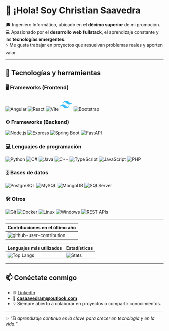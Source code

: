 # 👋 ¡Hola! Soy Christian Saavedra

🎓 Ingeniero Informático, ubicado en el **décimo superior** de mi promoción.  
💻 Apasionado por el **desarrollo web fullstack**, el aprendizaje constante y las **tecnologías emergentes**.  
⚡ Me gusta trabajar en proyectos que resuelvan problemas reales y aporten valor.  

---

## 🚀 Tecnologías y herramientas  

### 🖥️ Frameworks (Frontend)  
<p align="left">
  <img src="https://cdn.jsdelivr.net/gh/devicons/devicon/icons/angularjs/angularjs-original.svg" alt="Angular" width="40" height="40"/> 
  <img src="https://cdn.jsdelivr.net/gh/devicons/devicon/icons/react/react-original.svg" alt="React" width="40" height="40"/> 
  <img src="https://cdn.jsdelivr.net/gh/devicons/devicon/icons/vitejs/vitejs-original.svg" alt="Vite" width="40" height="40"/>
  <img src="https://github.com/devicons/devicon/blob/v2.17.0/icons/tailwindcss/tailwindcss-original.svg" alt="Tailwind CSS" width="40" height="40"/>
  <img src="https://cdn.jsdelivr.net/gh/devicons/devicon/icons/bootstrap/bootstrap-original.svg" alt="Bootstrap" width="40" height="40"/>
</p>

### ⚙️ Frameworks (Backend)  
<p align="left">
  <img src="https://cdn.jsdelivr.net/gh/devicons/devicon/icons/nodejs/nodejs-original.svg" alt="Node.js" width="40" height="40"/> 
  <img src="https://cdn.jsdelivr.net/gh/devicons/devicon/icons/express/express-original.svg" alt="Express" width="40" height="40"/> 
  <img src="https://cdn.jsdelivr.net/gh/devicons/devicon/icons/spring/spring-original.svg" alt="Spring Boot" width="40" height="40"/>
  <img src="https://cdn.jsdelivr.net/gh/devicons/devicon/icons/fastapi/fastapi-original.svg" alt="FastAPI" width="40" height="40"/>
</p>

### 💻 Lenguajes de programación  
<p align="left">
  <img src="https://cdn.jsdelivr.net/gh/devicons/devicon/icons/python/python-original.svg" alt="Python" width="40" height="40"/>
  <img src="https://cdn.jsdelivr.net/gh/devicons/devicon/icons/csharp/csharp-original.svg" alt="C#" width="40" height="40"/>
  <img src="https://cdn.jsdelivr.net/gh/devicons/devicon/icons/java/java-original.svg" alt="Java" width="40" height="40"/>
  <img src="https://cdn.jsdelivr.net/gh/devicons/devicon/icons/cplusplus/cplusplus-original.svg" alt="C++" width="40" height="40"/>
  <img src="https://cdn.jsdelivr.net/gh/devicons/devicon/icons/typescript/typescript-original.svg" alt="TypeScript" width="40" height="40"/>
  <img src="https://cdn.jsdelivr.net/gh/devicons/devicon/icons/javascript/javascript-original.svg" alt="JavaScript" width="40" height="40"/>
  <img src="https://cdn.jsdelivr.net/gh/devicons/devicon/icons/php/php-original.svg" alt="PHP" width="40" height="40"/>
</p>

### 🗄️ Bases de datos  
<p align="left">
  <img src="https://cdn.jsdelivr.net/gh/devicons/devicon/icons/postgresql/postgresql-original.svg" alt="PostgreSQL" width="40" height="40"/>
  <img src="https://cdn.jsdelivr.net/gh/devicons/devicon/icons/mysql/mysql-original.svg" alt="MySQL" width="40" height="40"/>
  <img src="https://cdn.jsdelivr.net/gh/devicons/devicon/icons/mongodb/mongodb-original.svg" alt="MongoDB" width="40" height="40"/>
  <img src="https://cdn.jsdelivr.net/gh/devicons/devicon/icons/microsoftsqlserver/microsoftsqlserver-plain.svg" alt="SQLServer" width="40" height="40"/>
</p>

### 🛠️ Otros  
<p align="left">
  <img src="https://cdn.jsdelivr.net/gh/devicons/devicon/icons/git/git-original.svg" alt="Git" width="40" height="40"/>
  <img src="https://cdn.jsdelivr.net/gh/devicons/devicon/icons/docker/docker-original.svg" alt="Docker" width="40" height="40"/>
  <img src="https://cdn.jsdelivr.net/gh/devicons/devicon/icons/linux/linux-original.svg" alt="Linux" width="40" height="40"/>
  <img src="https://cdn.jsdelivr.net/gh/devicons/devicon/icons/windows8/windows8-original.svg" alt="Windows" width="40" height="40"/>
  <img src="https://cdn.jsdelivr.net/gh/devicons/devicon/icons/apache/apache-original.svg" alt="REST APIs" width="40" height="40"/>
</p>

---
| Contribuciones en el último año|
| ------------------------------------------|
| ![github-user-contribution](https://github.com/user-attachments/assets/0cebedbc-290e-464e-b684-b4fd73dad4eb)

| Lenguajes más utilizados | Estadísticas |
| -------------------------| ------------ |
|![Top Langs](https://github-readme-stats.vercel.app/api/top-langs/?username=csaavedram&layout=compact&theme=onedark)  | ![Stats](https://github-readme-stats.vercel.app/api?username=csaavedram&theme=onedark&show_icons=true&hide_border=true&count_private=true)

---

## 📫 Conéctate conmigo  
- 🌐 [LinkedIn](https://www.linkedin.com/in/christian-saavedra-montero-602a18293/)  
- 📧 **casaavedram@outlook.com**  
- 💡 Siempre abierto a colaborar en proyectos o compartir conocimientos.  

---

✨ _“El aprendizaje continuo es la clave para crecer en tecnología y en la vida.”_  

